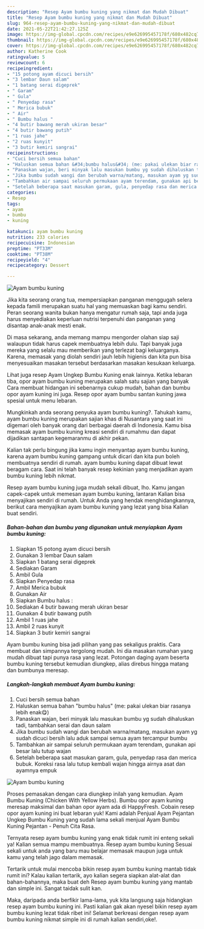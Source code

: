 ```yaml
---
description: "Resep Ayam bumbu kuning yang nikmat dan Mudah Dibuat"
title: "Resep Ayam bumbu kuning yang nikmat dan Mudah Dibuat"
slug: 964-resep-ayam-bumbu-kuning-yang-nikmat-dan-mudah-dibuat
date: 2021-05-22T21:42:27.125Z
image: https://img-global.cpcdn.com/recipes/e9e626995457178f/680x482cq70/ayam-bumbu-kuning-foto-resep-utama.jpg
thumbnail: https://img-global.cpcdn.com/recipes/e9e626995457178f/680x482cq70/ayam-bumbu-kuning-foto-resep-utama.jpg
cover: https://img-global.cpcdn.com/recipes/e9e626995457178f/680x482cq70/ayam-bumbu-kuning-foto-resep-utama.jpg
author: Katherine Cook
ratingvalue: 5
reviewcount: 6
recipeingredient:
- "15 potong ayam dicuci bersih"
- "3 lembar Daun salam"
- "1 batang serai digeprek"
- " Garam"
- " Gula"
- " Penyedap rasa"
- " Merica bubuk"
- " Air"
- " Bumbu halus "
- "4 butir bawang merah ukiran besar"
- "4 butir bawang putih"
- "1 ruas jahe"
- "2 ruas kunyit"
- "3 butir kemiri sangrai"
recipeinstructions:
- "Cuci bersih semua bahan"
- "Haluskan semua bahan &#34;bumbu halus&#34; (me: pakai ulekan biar rasanya lebih enak😋)"
- "Panaskan wajan, beri minyak lalu masukan bumbu yg sudah dihaluskan tadi, tambahkan serai dan daun salam"
- "Jika bumbu sudah wangi dan berubah warna/matang, masukan ayam yg sudah dicuci bersih lalu aduk sampai semua ayam tercampur bumbu"
- "Tambahkan air sampai seluruh permukaan ayam terendam, gunakan api besar lalu tutup wajan"
- "Setelah beberapa saat masukan garam, gula, penyedap rasa dan merica bubuk. Koreksi rasa lalu tutup kembali wajan hingga airnya asat dan ayamnya empuk"
categories:
- Resep
tags:
- ayam
- bumbu
- kuning

katakunci: ayam bumbu kuning 
nutrition: 233 calories
recipecuisine: Indonesian
preptime: "PT33M"
cooktime: "PT38M"
recipeyield: "4"
recipecategory: Dessert

---
```



![Ayam bumbu kuning](https://img-global.cpcdn.com/recipes/e9e626995457178f/680x482cq70/ayam-bumbu-kuning-foto-resep-utama.jpg)

Jika kita seorang orang tua, mempersiapkan panganan menggugah selera kepada famili merupakan suatu hal yang memuaskan bagi kamu sendiri. Peran seorang  wanita bukan hanya mengatur rumah saja, tapi anda juga harus menyediakan keperluan nutrisi terpenuhi dan panganan yang disantap anak-anak mesti enak.

Di masa  sekarang, anda memang mampu mengorder olahan siap saji walaupun tidak harus capek membuatnya lebih dulu. Tapi banyak juga mereka yang selalu mau memberikan yang terlezat bagi keluarganya. Karena, memasak yang diolah sendiri jauh lebih higienis dan kita pun bisa menyesuaikan masakan tersebut berdasarkan masakan kesukaan keluarga. 

Lihat juga resep Ayam Ungkep Bumbu Kuning enak lainnya. Ketika lebaran tiba, opor ayam bumbu kuning merupakan salah satu sajian yang banyak Cara membuat hidangan ini sebenarnya cukup mudah, bahan dan bumbu opor ayam kuning ini juga. Resep opor ayam bumbu santan kuning jawa spesial untuk menu lebaran.

Mungkinkah anda seorang penyuka ayam bumbu kuning?. Tahukah kamu, ayam bumbu kuning merupakan sajian khas di Nusantara yang saat ini digemari oleh banyak orang dari berbagai daerah di Indonesia. Kamu bisa memasak ayam bumbu kuning kreasi sendiri di rumahmu dan dapat dijadikan santapan kegemaranmu di akhir pekan.

Kalian tak perlu bingung jika kamu ingin menyantap ayam bumbu kuning, karena ayam bumbu kuning gampang untuk dicari dan kita pun boleh membuatnya sendiri di rumah. ayam bumbu kuning dapat dibuat lewat beragam cara. Saat ini telah banyak resep kekinian yang menjadikan ayam bumbu kuning lebih nikmat.

Resep ayam bumbu kuning juga mudah sekali dibuat, lho. Kamu jangan capek-capek untuk memesan ayam bumbu kuning, lantaran Kalian bisa menyajikan sendiri di rumah. Untuk Anda yang hendak menghidangkannya, berikut cara menyajikan ayam bumbu kuning yang lezat yang bisa Kalian buat sendiri.

<!--inarticleads1-->

##### Bahan-bahan dan bumbu yang digunakan untuk menyiapkan Ayam bumbu kuning:

1. Siapkan 15 potong ayam dicuci bersih
1. Gunakan 3 lembar Daun salam
1. Siapkan 1 batang serai digeprek
1. Sediakan  Garam
1. Ambil  Gula
1. Siapkan  Penyedap rasa
1. Ambil  Merica bubuk
1. Gunakan  Air
1. Siapkan  Bumbu halus :
1. Sediakan 4 butir bawang merah ukiran besar
1. Gunakan 4 butir bawang putih
1. Ambil 1 ruas jahe
1. Ambil 2 ruas kunyit
1. Siapkan 3 butir kemiri sangrai


Ayam bumbu kuning bisa jadi pilihan yang pas sekaligus praktis. Cara membuat dan simpannya tergolong mudah. Ini dia masakan rumahan yang mudah dibuat tapi punya rasa yang lezat. Potongan daging ayam beserta bumbu kuning tersebut kemudian diungkep, alias direbus hingga matang dan bumbunya meresap. 

<!--inarticleads2-->

##### Langkah-langkah membuat Ayam bumbu kuning:

1. Cuci bersih semua bahan
1. Haluskan semua bahan &#34;bumbu halus&#34; (me: pakai ulekan biar rasanya lebih enak😋)
1. Panaskan wajan, beri minyak lalu masukan bumbu yg sudah dihaluskan tadi, tambahkan serai dan daun salam
1. Jika bumbu sudah wangi dan berubah warna/matang, masukan ayam yg sudah dicuci bersih lalu aduk sampai semua ayam tercampur bumbu
1. Tambahkan air sampai seluruh permukaan ayam terendam, gunakan api besar lalu tutup wajan
1. Setelah beberapa saat masukan garam, gula, penyedap rasa dan merica bubuk. Koreksi rasa lalu tutup kembali wajan hingga airnya asat dan ayamnya empuk
<img src="//assets-global.cpcdn.com/assets/icons/button_play-2c75c40dde080a61004c1f40b05d8f140eaff45d7e9e6481dc71c63d2e7c4909.png" alt="Ayam bumbu kuning">

Proses pemasakan dengan cara diungkep inilah yang kemudian. Ayam Bumbu Kuning (Chicken With Yellow Herbs). Bumbu opor ayam kuning meresap maksimal dan bahan opor ayam ada di HappyFresh. Cobain resep opor ayam kuning ini buat lebaran yuk! Kami adalah Penjual Ayam Pejantan Ungkep Bumbu Kuning yang sudah lama sekali menjual Ayam Bumbu Kuning Pejantan - Penuh Cita Rasa. 

Ternyata resep ayam bumbu kuning yang enak tidak rumit ini enteng sekali ya! Kalian semua mampu membuatnya. Resep ayam bumbu kuning Sesuai sekali untuk anda yang baru mau belajar memasak maupun juga untuk kamu yang telah jago dalam memasak.

Tertarik untuk mulai mencoba bikin resep ayam bumbu kuning mantab tidak rumit ini? Kalau kalian tertarik, ayo kalian segera siapkan alat-alat dan bahan-bahannya, maka buat deh Resep ayam bumbu kuning yang mantab dan simple ini. Sangat taidak sulit kan. 

Maka, daripada anda berfikir lama-lama, yuk kita langsung saja hidangkan resep ayam bumbu kuning ini. Pasti kalian gak akan nyesel bikin resep ayam bumbu kuning lezat tidak ribet ini! Selamat berkreasi dengan resep ayam bumbu kuning nikmat simple ini di rumah kalian sendiri,oke!.

